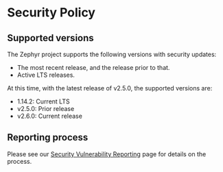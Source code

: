 # Security Policy

## Supported versions

The Zephyr project supports the following versions with security
updates:

  - The most recent release, and the release prior to that.
  - Active LTS releases.

At this time, with the latest release of v2.5.0, the supported
versions are:

  - 1.14.2: Current LTS
  - v2.5.0: Prior release
  - v2.6.0: Current release

## Reporting process

Please see our [Security Vulnerability
Reporting](https://docs.zephyrproject.org/latest/security/reporting.html)
page for details on the process.
